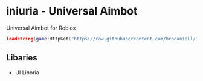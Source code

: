 # iniuria - Universal Aimbot

Universal Aimbot for Roblox

```lua
loadstring(game:HttpGet("https://raw.githubusercontent.com/brodaniell/iniuria/main/main.lua"))()
```

## Libaries
- UI Linoria
